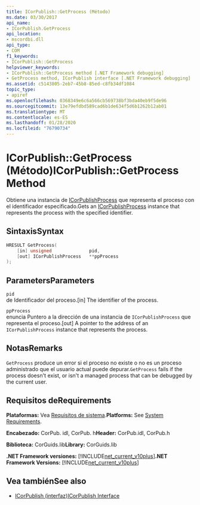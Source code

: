 ```yaml
---
title: ICorPublish::GetProcess (Método)
ms.date: 03/30/2017
api_name:
- ICorPublish.GetProcess
api_location:
- mscordbi.dll
api_type:
- COM
f1_keywords:
- ICorPublish::GetProcess
helpviewer_keywords:
- ICorPublish::GetProcess method [.NET Framework debugging]
- GetProcess method, ICorPublish interface [.NET Framework debugging]
ms.assetid: c5143805-2eb7-45b8-85ed-c8fb34df1084
topic_type:
- apiref
ms.openlocfilehash: 0368349e6c6a566cb569738bf3bda40eb9f5de96
ms.sourcegitcommit: 13e79efdbd589cad6b1de634f5d6b1262b12ab01
ms.translationtype: MT
ms.contentlocale: es-ES
ms.lasthandoff: 01/28/2020
ms.locfileid: "76790734"
---
```

# <a name="icorpublishgetprocess-method"></a><span data-ttu-id="4cb53-102">ICorPublish::GetProcess (Método)</span><span class="sxs-lookup"><span data-stu-id="4cb53-102">ICorPublish::GetProcess Method</span></span>
<span data-ttu-id="4cb53-103">Obtiene una instancia de [ICorPublishProcess](icorpublishprocess-interface.md) que representa el proceso con el identificador especificado.</span><span class="sxs-lookup"><span data-stu-id="4cb53-103">Gets an [ICorPublishProcess](icorpublishprocess-interface.md) instance that represents the process with the specified identifier.</span></span>  
  
## <a name="syntax"></a><span data-ttu-id="4cb53-104">Sintaxis</span><span class="sxs-lookup"><span data-stu-id="4cb53-104">Syntax</span></span>  
  
```cpp  
HRESULT GetProcess(  
    [in] unsigned              pid,   
    [out] ICorPublishProcess   **ppProcess  
);  
```  
  
## <a name="parameters"></a><span data-ttu-id="4cb53-105">Parameters</span><span class="sxs-lookup"><span data-stu-id="4cb53-105">Parameters</span></span>  
 `pid`  
 <span data-ttu-id="4cb53-106">de Identificador del proceso.</span><span class="sxs-lookup"><span data-stu-id="4cb53-106">[in] The identifier of the process.</span></span>  
  
 `ppProcess`  
 <span data-ttu-id="4cb53-107">enuncia Puntero a la dirección de una instancia de `ICorPublishProcess` que representa el proceso.</span><span class="sxs-lookup"><span data-stu-id="4cb53-107">[out] A pointer to the address of an `ICorPublishProcess` instance that represents the process.</span></span>  
  
## <a name="remarks"></a><span data-ttu-id="4cb53-108">Notas</span><span class="sxs-lookup"><span data-stu-id="4cb53-108">Remarks</span></span>  
 <span data-ttu-id="4cb53-109">`GetProcess` produce un error si el proceso no existe o no es un proceso administrado que el usuario actual puede depurar.</span><span class="sxs-lookup"><span data-stu-id="4cb53-109">`GetProcess` fails if the process doesn't exist, or isn't a managed process that can be debugged by the current user.</span></span>  
  
## <a name="requirements"></a><span data-ttu-id="4cb53-110">Requisitos de</span><span class="sxs-lookup"><span data-stu-id="4cb53-110">Requirements</span></span>  
 <span data-ttu-id="4cb53-111">**Plataformas:** Vea [Requisitos de sistema](../../../../docs/framework/get-started/system-requirements.md).</span><span class="sxs-lookup"><span data-stu-id="4cb53-111">**Platforms:** See [System Requirements](../../../../docs/framework/get-started/system-requirements.md).</span></span>  
  
 <span data-ttu-id="4cb53-112">**Encabezado:** CorPub. idl, CorPub. h</span><span class="sxs-lookup"><span data-stu-id="4cb53-112">**Header:** CorPub.idl, CorPub.h</span></span>  
  
 <span data-ttu-id="4cb53-113">**Biblioteca:** CorGuids.lib</span><span class="sxs-lookup"><span data-stu-id="4cb53-113">**Library:** CorGuids.lib</span></span>  
  
 <span data-ttu-id="4cb53-114">**.NET Framework versiones:** [!INCLUDE[net_current_v10plus](../../../../includes/net-current-v10plus-md.md)]</span><span class="sxs-lookup"><span data-stu-id="4cb53-114">**.NET Framework Versions:** [!INCLUDE[net_current_v10plus](../../../../includes/net-current-v10plus-md.md)]</span></span>  
  
## <a name="see-also"></a><span data-ttu-id="4cb53-115">Vea también</span><span class="sxs-lookup"><span data-stu-id="4cb53-115">See also</span></span>

- [<span data-ttu-id="4cb53-116">ICorPublish (interfaz)</span><span class="sxs-lookup"><span data-stu-id="4cb53-116">ICorPublish Interface</span></span>](icorpublish-interface.md)
